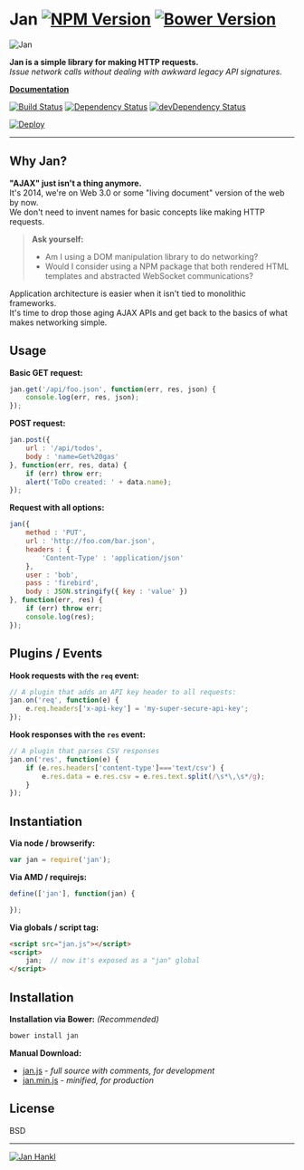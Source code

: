 Jan [![NPM Version](http://img.shields.io/npm/v/jan.svg?style=flat)](https://www.npmjs.org/package/jan) [![Bower Version](http://img.shields.io/bower/v/jan.svg?style=flat)](http://bower.io/search/?q=jan)
=============

![Jan](https://janjs.herokuapp.com/logo.png)

**Jan is a simple library for making HTTP requests.**  
*Issue network calls without dealing with awkward legacy API signatures.*  

**[Documentation](https://janjs.herokuapp.com)**

[![Build Status](https://img.shields.io/travis/synacorinc/jan.svg?style=flat&branch=master)](https://travis-ci.org/synacorinc/jan)
[![Dependency Status](http://img.shields.io/david/synacorinc/jan.svg?style=flat)](https://david-dm.org/synacorinc/jan)
[![devDependency Status](http://img.shields.io/david/dev/synacorinc/jan.svg?style=flat)](https://david-dm.org/synacorinc/jan#info=devDependencies)

[![Deploy](https://www.herokucdn.com/deploy/button.png)](https://heroku.com/deploy)


---




Why Jan?
--------

**"AJAX" just isn't a thing anymore.**  
It's 2014, we're on Web 3.0 or some "living document" version of the web by now.  
We don't need to invent names for basic concepts like making HTTP requests.  

> **Ask yourself:**
>
> - Am I using a DOM manipulation library to do networking?  
> - Would I consider using a NPM package that both rendered HTML templates and abstracted WebSocket communications?  

Application architecture is easier when it isn't tied to monolithic frameworks.  
It's time to drop those aging AJAX APIs and get back to the basics of what makes networking simple.  


Usage
-----

**Basic GET request:**

```js
jan.get('/api/foo.json', function(err, res, json) {
	console.log(err, res, json);
});
```


**POST request:**

```js
jan.post({
	url : '/api/todos',
	body : 'name=Get%20gas'
}, function(err, res, data) {
	if (err) throw err;
	alert('ToDo created: ' + data.name);
});
```


**Request with all options:**

```js
jan({
	method : 'PUT',
	url : 'http://foo.com/bar.json',
	headers : {
		'Content-Type' : 'application/json'
	},
	user : 'bob',
	pass : 'firebird',
	body : JSON.stringify({ key : 'value' })
}, function(err, res) {
	if (err) throw err;
	console.log(res);
});
```


Plugins / Events
----------------

**Hook requests with the `req` event:**

```js
// A plugin that adds an API key header to all requests:
jan.on('req', function(e) {
	e.req.headers['x-api-key'] = 'my-super-secure-api-key';
});
```

**Hook responses with the `res` event:**

```js
// A plugin that parses CSV responses
jan.on('res', function(e) {
	if (e.res.headers['content-type']==='text/csv') {
		e.res.data = e.res.csv = e.res.text.split(/\s*\,\s*/g);
	}
});
```


Instantiation
-------------

**Via node / browserify:**

```js
var jan = require('jan');
```

**Via AMD / requirejs:**

```js
define(['jan'], function(jan) {

});
```

**Via globals / script tag:**

```html
<script src="jan.js"></script>
<script>
	jan;  // now it's exposed as a "jan" global
</script>
```


Installation
------------

**Installation via Bower:** *(Recommended)*

```bash
bower install jan
```

**Manual Download:**

- [jan.js](dist/jan.js) - *full source with comments, for development*
- [jan.min.js](dist/jan.min.js) - *minified, for production*


License
-------

BSD


---


[![Jan Hankl](https://janjs.herokuapp.com/jan.jpg)](http://youtu.be/DY-Zdgo0OXo)
